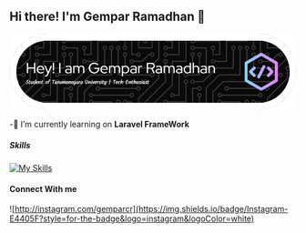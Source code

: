 ## Hi there! I'm Gempar Ramadhan 👋

![Gempar Ramadhan](img/github-header-image.png)

<!--
**gempar2910/gempar2910** is a ✨ _special_ ✨ repository because its `README.md` (this file) appears on your GitHub profile.

Here are some ideas to get you started:

-🔭 I’m currently learning 
- 🌱 I’m currently learning ...
- 👯 I’m looking to collaborate on ...
- 🤔 I’m looking for help with ...
- 💬 Ask me about ...
- 📫 How to reach me: ...
- 😄 Pronouns: ...
- ⚡ Fun fact: ...
-->

-🔭 I’m currently learning on **Laravel FrameWork**

##### Skills

[![My Skills](https://skillicons.dev/icons?i=js,html,css,wasm)](https://skillicons.dev)
#### Connect With me

![http://instagram.com/gemparcr](https://img.shields.io/badge/Instagram-E4405F?style=for-the-badge&logo=instagram&logoColor=white)
